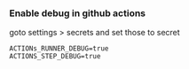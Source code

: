 ### Enable debug in github actions
goto settings > secrets and set those to secret 

```
ACTIONs_RUNNER_DEBUG=true
ACTIONS_STEP_DEBUG=true
```

